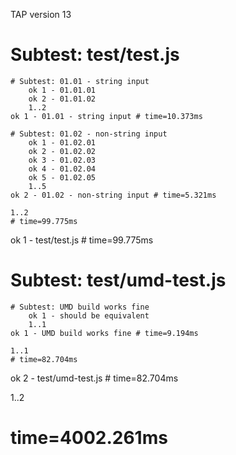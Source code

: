 TAP version 13
# Subtest: test/test.js
    # Subtest: 01.01 - string input
        ok 1 - 01.01.01
        ok 2 - 01.01.02
        1..2
    ok 1 - 01.01 - string input # time=10.373ms
    
    # Subtest: 01.02 - non-string input
        ok 1 - 01.02.01
        ok 2 - 01.02.02
        ok 3 - 01.02.03
        ok 4 - 01.02.04
        ok 5 - 01.02.05
        1..5
    ok 2 - 01.02 - non-string input # time=5.321ms
    
    1..2
    # time=99.775ms
ok 1 - test/test.js # time=99.775ms

# Subtest: test/umd-test.js
    # Subtest: UMD build works fine
        ok 1 - should be equivalent
        1..1
    ok 1 - UMD build works fine # time=9.194ms
    
    1..1
    # time=82.704ms
ok 2 - test/umd-test.js # time=82.704ms

1..2
# time=4002.261ms
